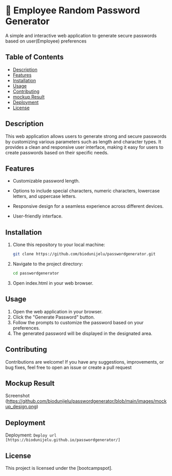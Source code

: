 # 📐  Employee Random Password Generator

A simple and interactive web application to generate secure passwords based on user(Employee) preferences

## Table of Contents

- [Description](#description)
- [Features](#features)
- [Installation](#installation)
- [Usage](#usage)
- [Contributing](#contributing)
- [mockup Result](#mockup-result)
- [Deployment](#deployment)
- [License](#license)

## Description
This web application allows users to generate strong and secure passwords by customizing various parameters such as length and character types. It provides a clean and responsive user interface, making it easy for users to create passwords based on their specific needs.

## Features

* Customizable password length.

* Options to include special characters, numeric characters, lowercase letters, and uppercase letters.

* Responsive design for a seamless experience across different devices.

* User-friendly interface.

## Installation

1. Clone this repository to your local machine:

    ```bash
    git clone https://github.com/biodunijelu/passwordgenerator.git

    ```

2. Navigate to the project directory:

    ```bash
    cd passwordgenerator

    ```

3. Open index.html in your web browser.

## Usage

1. Open the web application in your browser.
2. Click the "Generate Password" button.
3. Follow the prompts to customize the password based on your preferences.
4. The generated password will be displayed in the designated area.

## Contributing

Contributions are welcome! If you have any suggestions, improvements, or bug fixes, feel free to open an issue or create a pull request

## Mockup Result

Screenshot (https://github.com/biodunijelu/passwordgenerator/blob/main/images/mockup_design.png)

## Deployment

Deployment: `Deploy url [https://biodunijelu.github.io/passwordgenerator/]`


## License

This project is licensed under the [bootcampspot]. 

